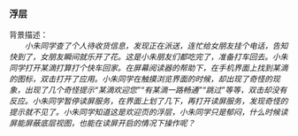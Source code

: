 ### 浮层

背景描述：<br/>
　　*小朱同学查了个人待收货信息，发现正在派送，连忙给女朋友挂个电话，告知快到了，女朋友瞬间就乐开了花。这是小朱朋友们都吃完了，准备打车回去。小朱同学打开某滴打算打个快车回家。在屏幕阅读器的帮助下，在手机界面上找到某滴的图标，双击打开了应用。小朱同学在触摸浏览界面的时候，却出现了奇怪的现象，出现了几个奇怪提示“某滴欢迎您”“有某滴一路畅通”“跳过”等等，双击却没有反应。小朱同学暂停读屏服务，在界面上划了几下，再打开读屏服务，发现奇怪的提示就不见了。小朱同学知道这是欢迎页的浮层，小朱同学只是郁闷，什么时候读屏能屏蔽底层视图，也能在读屏开启的情况下操作呢？*<br/>
